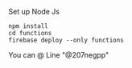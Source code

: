 Set up Node Js
```
npm install
cd functions
firebase deploy --only functions
```

You can @ Line "@207negpp"

